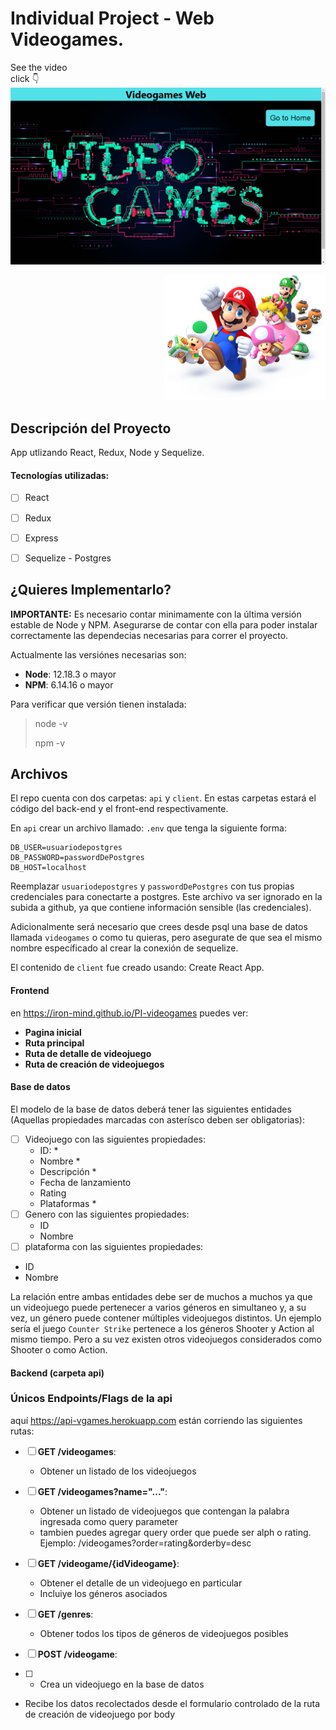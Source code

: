
# Individual Project - Web Videogames.

                
See the video   
click
:point_down:
[![Deployed Project](screenshotp.png "see the project")](https://www.youtube.com/watch?v=XreX2wRbOEM)

<p align="right">
  <img height="200" src="./videogame.png" />
</p>

## Descripción del Proyecto

App utlizando React, Redux, Node y Sequelize.
#### Tecnologías utilizadas:
- [ ] React
- [ ] Redux
- [ ] Express
- [ ] Sequelize - Postgres


## ¿Quieres Implementarlo?

 
__IMPORTANTE:__ Es necesario contar minimamente con la última versión estable de Node y NPM. Asegurarse de contar con ella para poder instalar correctamente las dependecias necesarias para correr el proyecto.

Actualmente las versiónes necesarias son:

 * __Node__: 12.18.3 o mayor
 * __NPM__: 6.14.16 o mayor

Para verificar que versión tienen instalada:

> node -v
>
> npm -v

## Archivos

El repo cuenta con dos carpetas: `api` y `client`. En estas carpetas estará el código del back-end y el front-end respectivamente.

En `api` crear un archivo llamado: `.env` que tenga la siguiente forma:

```
DB_USER=usuariodepostgres
DB_PASSWORD=passwordDePostgres
DB_HOST=localhost
```

Reemplazar `usuariodepostgres` y `passwordDePostgres` con tus propias credenciales para conectarte a postgres. Este archivo va ser ignorado en la subida a github, ya que contiene información sensible (las credenciales).

Adicionalmente será necesario que crees desde psql una base de datos llamada `videogames` o como tu quieras, pero asegurate de que sea el mismo nombre específicado al crear la conexión de sequelize.

El contenido de `client` fue creado usando: Create React App.







#### Frontend

en https://iron-mind.github.io/PI-videogames puedes ver:

- __Pagina inicial__
- __Ruta principal__ 
- __Ruta de detalle de videojuego__
- __Ruta de creación de videojuegos__

#### Base de datos

El modelo de la base de datos deberá tener las siguientes entidades (Aquellas propiedades marcadas con asterísco deben ser obligatorias):

- [ ] Videojuego con las siguientes propiedades:
  - ID: * 
  - Nombre *
  - Descripción *
  - Fecha de lanzamiento
  - Rating
  - Plataformas *
- [ ] Genero con las siguientes propiedades:
  - ID
  - Nombre
 - [ ] plataforma con las siguientes propiedades:
  - ID
  - Nombre

La relación entre ambas entidades debe ser de muchos a muchos ya que un videojuego puede pertenecer a varios géneros en simultaneo y, a su vez, un género puede contener múltiples videojuegos distintos. Un ejemplo sería el juego `Counter Strike` pertenece a los géneros Shooter y Action al mismo tiempo. Pero a su vez existen otros videojuegos considerados como Shooter o como Action.


#### Backend (carpeta api)
### Únicos Endpoints/Flags de la api
aquí https://api-vgames.herokuapp.com están corriendo las siguientes rutas:

- [ ] __GET /videogames__:
  - Obtener un listado de los videojuegos
 
- [ ] __GET /videogames?name="..."__:
  - Obtener un listado de videojuegos que contengan la palabra ingresada como query parameter
  - tambien puedes agregar query order que puede ser alph o rating. Ejemplo: /videogames?order=rating&orderby=desc
- [ ] __GET /videogame/{idVideogame}__:
  - Obtener el detalle de un videojuego en particular
  - Incluiye los géneros asociados
  
- [ ] __GET /genres__:
  - Obtener todos los tipos de géneros de videojuegos posibles

- [ ] __POST /videogame__:
- [ ]  - Crea un videojuego en la base de datos
  - Recibe los datos recolectados desde el formulario controlado de la ruta de creación de videojuego por body
 

